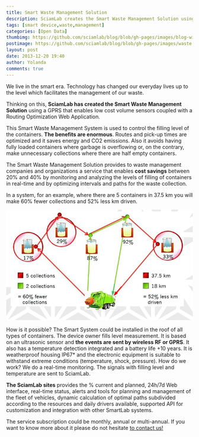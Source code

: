 ```yaml
---
title: Smart Waste Management Solution
description: SciamLab creates the Smart Waste Management Solution using a GPRS enables low cost volume sensors coupled with a Routing Optimization Web Application.
tags: [smart device,waste,management]
categories: [Open Data]
thumbimg: https://github.com/sciamlab/blog/blob/gh-pages/images/blog-widget03.jpg?raw=true
postimage: https://github.com/sciamlab/blog/blob/gh-pages/images/waste system.JPG?raw=true
layout: post
date: 2013-12-20 19:40
author: Yolanda
comments: true
---
```

We live in the smart era. Technology has changed our everyday lives up to the level which facilitates the management of our waste.

Thinking on this, **SciamLab has created the Smart Waste Management Solution** using a GPRS that enables low cost volume sensors coupled with a Routing Optimization Web Application.

This Smart Waste Management System is used to control the filling level of the containers. **The benefits are enormous**. Routes and pick-up times are optimized and it saves energy and CO2 emissions. Also it avoids having fully loaded containers where garbage is overflowing or, on the contrary, make unnecessary collections where there are half empty containers.

The Smart Waste Management Solution provides to waste management companies and organizations a service that enables **cost savings** between 20% and 40% by monitoring and analyzing the levels of filling of containers in real-time and by optimizing intervals and paths for the waste collection.

In a system, for an example, where there are 5 containers in 37.5 km you will make 60% fewer collections and 52% less km driven.

![benefits](https://github.com/sciamlab/blog/blob/gh-pages/images/benefits.JPG)

How is it possible? The Smart System could be installed in the roof of all types of containers. The device owner fills level measurement. It is based on an ultrasonic sensor and **the events are sent by wireless RF or GPRS**. It also has a temperature detection integrated and a battery life +10 years. It is weatherproof housing IP67* and the electronic equipment is suitable to withstand extreme conditions (temperature, shock, pressure).
How do we work? We do a real-time monitoring. The signals with filling level and temperature are sent to SciamLab.

**The SciamLab sites** provides the % current and planned,  24h/7d Web interface, real-time status, alerts and tools for planning and management of the fleet of vehicles, dynamic calculation of optimal paths subdivided according to the resources and daily drivers available, supported API for customization and integration with other SmartLab systems.

The service subscription could be monthly, annual or multi-annual. If you want to know more about it please do not hesitate [to contact us!](http://www.sciamlab.com/company/contact_us)
